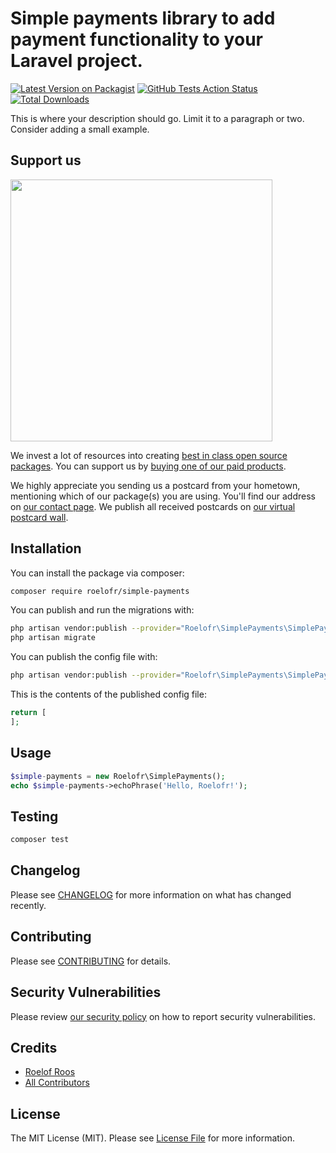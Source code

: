 # Simple payments library to add payment functionality to your Laravel project.

[![Latest Version on Packagist](https://img.shields.io/packagist/v/roelofr/simple-payments.svg?style=flat-square)](https://packagist.org/packages/roelofr/simple-payments)
[![GitHub Tests Action Status](https://img.shields.io/github/workflow/status/roelofr/simple-payments/run-tests?label=tests)](https://github.com/roelofr/simple-payments/actions?query=workflow%3ATests+branch%3Amaster)
[![Total Downloads](https://img.shields.io/packagist/dt/roelofr/simple-payments.svg?style=flat-square)](https://packagist.org/packages/roelofr/simple-payments)


This is where your description should go. Limit it to a paragraph or two. Consider adding a small example.

## Support us

[<img src="https://github-ads.s3.eu-central-1.amazonaws.com/package-simple-payments-laravel.jpg?t=1" width="419px" />](https://spatie.be/github-ad-click/package-simple-payments-laravel)

We invest a lot of resources into creating [best in class open source packages](https://spatie.be/open-source). You can support us by [buying one of our paid products](https://spatie.be/open-source/support-us).

We highly appreciate you sending us a postcard from your hometown, mentioning which of our package(s) you are using. You'll find our address on [our contact page](https://spatie.be/about-us). We publish all received postcards on [our virtual postcard wall](https://spatie.be/open-source/postcards).

## Installation

You can install the package via composer:

```bash
composer require roelofr/simple-payments
```

You can publish and run the migrations with:

```bash
php artisan vendor:publish --provider="Roelofr\SimplePayments\SimplePaymentsServiceProvider" --tag="simple-payments-migrations"
php artisan migrate
```

You can publish the config file with:
```bash
php artisan vendor:publish --provider="Roelofr\SimplePayments\SimplePaymentsServiceProvider" --tag="simple-payments-config"
```

This is the contents of the published config file:

```php
return [
];
```

## Usage

```php
$simple-payments = new Roelofr\SimplePayments();
echo $simple-payments->echoPhrase('Hello, Roelofr!');
```

## Testing

```bash
composer test
```

## Changelog

Please see [CHANGELOG](CHANGELOG.md) for more information on what has changed recently.

## Contributing

Please see [CONTRIBUTING](.github/CONTRIBUTING.md) for details.

## Security Vulnerabilities

Please review [our security policy](../../security/policy) on how to report security vulnerabilities.

## Credits

- [Roelof Roos](https://github.com/roelofr)
- [All Contributors](../../contributors)

## License

The MIT License (MIT). Please see [License File](LICENSE.md) for more information.
